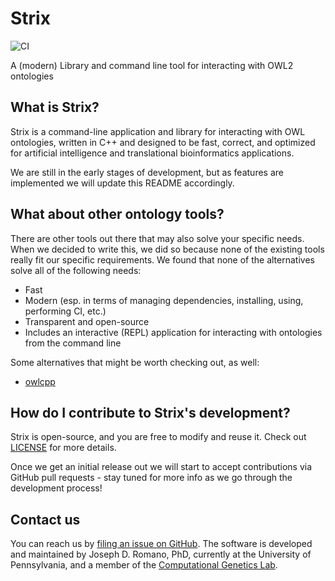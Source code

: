 # Strix

![CI](https://github.com/JDRomano2/strix/workflows/CI/badge.svg)

A (modern) Library and command line tool for interacting with OWL2 ontologies

## What is Strix?

Strix is a command-line application and library for interacting with OWL ontologies, written in C++ and designed to be fast, correct, and optimized for artificial intelligence and translational bioinformatics applications.

We are still in the early stages of development, but as features are implemented we will update this README accordingly.

## What about other ontology tools?

There are other tools out there that may also solve your specific needs. When we decided to write this, we did so because none of the existing tools really fit our specific requirements. We found that none of the alternatives solve all of the following needs:

- Fast
- Modern (esp. in terms of managing dependencies, installing, using, performing CI, etc.)
- Transparent and open-source
- Includes an interactive (REPL) application for interacting with ontologies from the command line

Some alternatives that might be worth checking out, as well:

- [owlcpp](http://owl-cpp.sf.net/)

## How do I contribute to Strix's development?

Strix is open-source, and you are free to modify and reuse it. Check out [LICENSE](./LICENSE) for more details.

Once we get an initial release out we will start to accept contributions via GitHub pull requests - stay tuned for more info as we go through the development process!

## Contact us

You can reach us by [filing an issue on GitHub](https://github.com/jdromano2/strix/issues). The software is developed and maintained by Joseph D. Romano, PhD, currently at the University of Pennsylvania, and a member of the [Computational Genetics Lab](epistasis.org).
